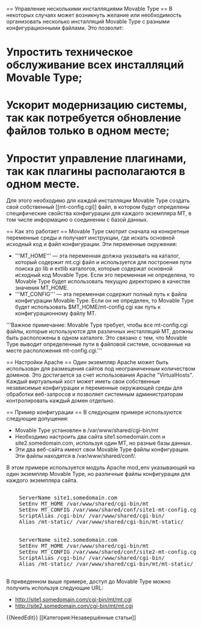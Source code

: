 == Управление несколькими инсталляциями Movable Type ==
В некоторых случаях может возникнуть желание или необходимость организовать несколько инсталляций Movable Type с разными конфигурационными файлами. Это позволит:
# Упростить техническое обслуживание всех инсталляций Movable Type;
# Ускорит модернизацию системы, так как потребуется обновление файлов только в одном месте;
# Упростит управление плагинами, так как плагины располагаются в одном месте.

Для этого необходимо для каждой инсталляции Movable Type создать свой собственный [[mt-config.cgi]] файл, в котором будут определены специфические свойства конфигурации для каждого экземпляра MT, в том числе информацию о соединении с базой данных.

== Как это работает ==
Movable Type смотрит сначала на конкретные переменные среды и получает инструкции, где искать основной исходный код и файл конфигурации. Эти переменные окружения:
* '''MT_HOME''' — эта переменная должна указывать на каталог, который содержит mt.cgi файл и используется для построения пути поиска до lib и extlib каталогов, которые содержат основной исходный код Movable Type. Если это переменная не определена, то Movable Type будет использовать текущую директорию в качестве значения MT_HOME.
* '''MT_CONFIG''' — эта переменная содержит полный путь к файла конфигурации Movable Type. Если он не определен, то Movable Type будет использовать $MT_HOME/mt-config.cgi как путь к  конфигурационному файлу MT.


'''Важное примечание: Movable Type требует, чтобы все mt-config.cgi файлы, которые используются для различных инсталляций MT, должны быть расположены в одном каталоге. Это связано с тем, что Movable Type выводит определенные пути в файловой системе, основанные на месте расположения mt-config.cgi.'''

== Настройки Apache ==
Один экземпляр Apache может быть использован для размещения сайтов под неограниченным количеством доменов. Это достигается за счет использования Apache "VirtualHosts". Каждый виртуальный хост может иметь свои собственные независимые конфигурации и переменные окружающей среды для обработки веб-запросов и позволяет системным администраторам контролировать каждый домен отдельно.

== Пример конфигурации ==
В следующем примере используются следующие допущения:
* Movable Type установлен в /var/www/shared/cgi-bin/mt
* Необходимо настроить два сайта site1.somedomain.com и site2.somedomain.com, используя один MT, но разные базы данных.
* Эти два веб-сайта имеют свои Movable Type файлы конфигурации. Эти файлы находятся в /var/www/shared/conf/.

В этом примере используется модуль Apache mod_env указывающий на один экземпляр Movable Type, но различные файлы конфигурации для каждого экземпляра сайта.
<pre>
<VirtualHost *:80>
    ServerName site1.somedomain.com
    SetEnv MT_HOME /var/www/shared/cgi-bin/mt
    SetEnv MT_CONFIG /var/www/shared/conf/site1-mt-config.cgi
    ScriptAlias /cgi-bin/ /var/www/shared/cgi-bin/
    Alias /mt-static/ /var/www/shared/cgi-bin/mt-static/
</VirtualHost>
<VirtualHost *:80>
    ServerName site2.somedomain.com
    SetEnv MT_HOME /var/www/shared/cgi-bin/mt
    SetEnv MT_CONFIG /var/www/shared/conf/site2-mt-config.cgi
    ScriptAlias /cgi-bin/ /var/www/shared/cgi-bin/
    Alias /mt-static/ /var/www/shared/cgi-bin/mt/mt-static/
</VirtualHost>
</pre>
В приведенном выше примере, доступ до Movable Type можно получить используя следующие URL:
* http://site1.somedomain.com/cgi-bin/mt/mt.cgi
* http://site2.somedomain.com/cgi-bin/mt/mt.cgi

{{NeedEdit}}
[[Категория:Незавершённые статьи]]

